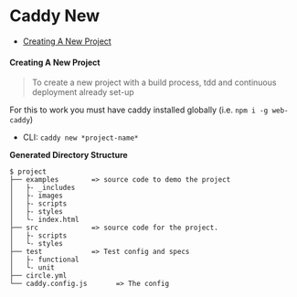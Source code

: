 # Caddy New

 * [Creating A New Project](#creating-a-new-project)

#### Creating A New Project

> To create a new project with a build process, tdd and continuous deployment already set-up

For this to work you must have caddy installed globally (i.e. `npm i -g web-caddy`)

 * CLI: `caddy new *project-name*`

**Generated Directory Structure**

    $ project
    ├── examples        => source code to demo the project
    │   ├- _includes
    │   ├- images
    │   ├- scripts
    │   ├- styles
    │   └- index.html
    ├── src             => source code for the project.
    │   ├- scripts
    │   └- styles
    ├── test            => Test config and specs
    │   ├- functional
    │   └- unit
    ├── circle.yml
    └── caddy.config.js       => The config
